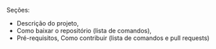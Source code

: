 Seções: 
- Descrição do projeto,
- Como baixar o repositório (lista de comandos),
- Pré-requisitos, Como contribuir (lista de comandos e pull requests)
